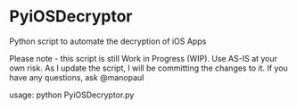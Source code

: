 PyiOSDecryptor
==============

Python script to automate the decryption of iOS Apps

Please note - this script is still Work in Progress (WIP).
Use AS-IS at your own risk. 
As I update the script, I will be committing the changes to it.
If you have any questions, ask @manopaul

usage: python PyiOSDecryptor.py
